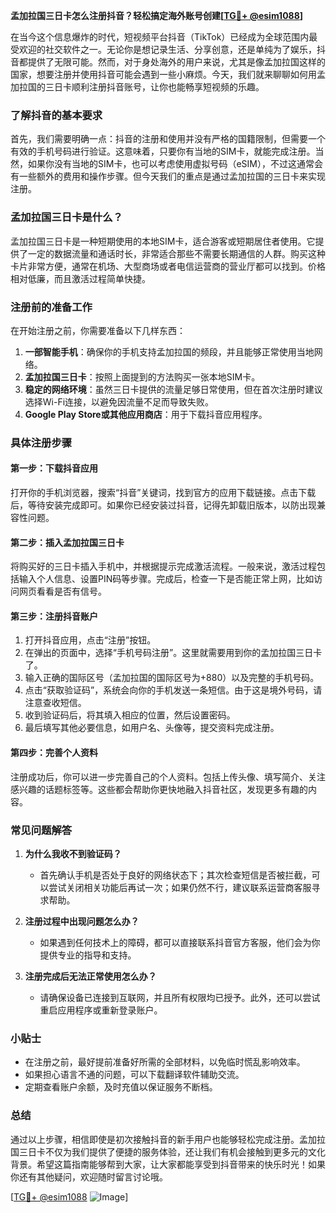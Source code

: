 **孟加拉国三日卡怎么注册抖音？轻松搞定海外账号创建[[TG💪+ @esim1088](https://t.me/s/esim1088)]**

在当今这个信息爆炸的时代，短视频平台抖音（TikTok）已经成为全球范围内最受欢迎的社交软件之一。无论你是想记录生活、分享创意，还是单纯为了娱乐，抖音都提供了无限可能。然而，对于身处海外的用户来说，尤其是像孟加拉国这样的国家，想要注册并使用抖音可能会遇到一些小麻烦。今天，我们就来聊聊如何用孟加拉国的三日卡顺利注册抖音账号，让你也能畅享短视频的乐趣。

### 了解抖音的基本要求

首先，我们需要明确一点：抖音的注册和使用并没有严格的国籍限制，但需要一个有效的手机号码进行验证。这意味着，只要你有当地的SIM卡，就能完成注册。当然，如果你没有当地的SIM卡，也可以考虑使用虚拟号码（eSIM），不过这通常会有一些额外的费用和操作步骤。但今天我们的重点是通过孟加拉国的三日卡来实现注册。

### 孟加拉国三日卡是什么？

孟加拉国三日卡是一种短期使用的本地SIM卡，适合游客或短期居住者使用。它提供了一定的数据流量和通话时长，非常适合那些不需要长期通信的人群。购买这种卡片非常方便，通常在机场、大型商场或者电信运营商的营业厅都可以找到。价格相对低廉，而且激活过程简单快捷。

### 注册前的准备工作

在开始注册之前，你需要准备以下几样东西：

1. **一部智能手机**：确保你的手机支持孟加拉国的频段，并且能够正常使用当地网络。
2. **孟加拉国三日卡**：按照上面提到的方法购买一张本地SIM卡。
3. **稳定的网络环境**：虽然三日卡提供的流量足够日常使用，但在首次注册时建议选择Wi-Fi连接，以避免因流量不足而导致失败。
4. **Google Play Store或其他应用商店**：用于下载抖音应用程序。

### 具体注册步骤

#### 第一步：下载抖音应用
打开你的手机浏览器，搜索“抖音”关键词，找到官方的应用下载链接。点击下载后，等待安装完成即可。如果你已经安装过抖音，记得先卸载旧版本，以防出现兼容性问题。

#### 第二步：插入孟加拉国三日卡
将购买好的三日卡插入手机中，并根据提示完成激活流程。一般来说，激活过程包括输入个人信息、设置PIN码等步骤。完成后，检查一下是否能正常上网，比如访问网页看看是否有信号。

#### 第三步：注册抖音账户
1. 打开抖音应用，点击“注册”按钮。
2. 在弹出的页面中，选择“手机号码注册”。这里就需要用到你的孟加拉国三日卡了。
3. 输入正确的国际区号（孟加拉国的国际区号为+880）以及完整的手机号码。
4. 点击“获取验证码”，系统会向你的手机发送一条短信。由于这是境外号码，请注意查收短信。
5. 收到验证码后，将其填入相应的位置，然后设置密码。
6. 最后填写其他必要信息，如用户名、头像等，提交资料完成注册。

#### 第四步：完善个人资料
注册成功后，你可以进一步完善自己的个人资料。包括上传头像、填写简介、关注感兴趣的话题标签等。这些都会帮助你更快地融入抖音社区，发现更多有趣的内容。

### 常见问题解答

1. **为什么我收不到验证码？**
   - 首先确认手机是否处于良好的网络状态下；其次检查短信是否被拦截，可以尝试关闭相关功能后再试一次；如果仍然不行，建议联系运营商客服寻求帮助。

2. **注册过程中出现问题怎么办？**
   - 如果遇到任何技术上的障碍，都可以直接联系抖音官方客服，他们会为你提供专业的指导和支持。

3. **注册完成后无法正常使用怎么办？**
   - 请确保设备已连接到互联网，并且所有权限均已授予。此外，还可以尝试重启应用程序或重新登录账户。

### 小贴士

- 在注册之前，最好提前准备好所需的全部材料，以免临时慌乱影响效率。
- 如果担心语言不通的问题，可以下载翻译软件辅助交流。
- 定期查看账户余额，及时充值以保证服务不断档。

### 总结

通过以上步骤，相信即使是初次接触抖音的新手用户也能够轻松完成注册。孟加拉国三日卡不仅为我们提供了便捷的服务体验，还让我们有机会接触到更多元的文化背景。希望这篇指南能够帮到大家，让大家都能享受到抖音带来的快乐时光！如果你还有其他疑问，欢迎随时留言讨论哦。

[[TG💪+ @esim1088](https://t.me/s/esim1088) ![Image](https://i.postimg.cc/4NQfJmqS/Snipaste-2025-05-13-00-14-12.png)]